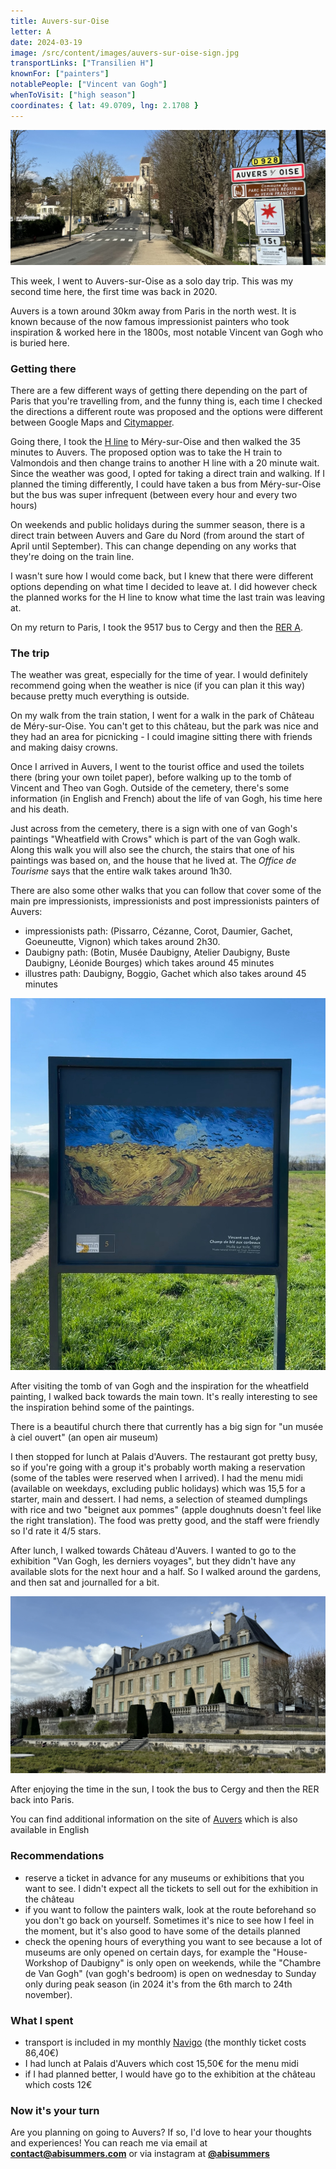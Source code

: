 ```yaml
---
title: Auvers-sur-Oise
letter: A
date: 2024-03-19
image: /src/content/images/auvers-sur-oise-sign.jpg
transportLinks: ["Transilien H"]
knownFor: ["painters"]
notablePeople: ["Vincent van Gogh"]
whenToVisit: ["high season"]
coordinates: { lat: 49.0709, lng: 2.1708 }
---
```


![Welcome to Auvers-sur-Oise sign](../images/auvers-sur-oise-sign.jpg)

This week, I went to Auvers-sur-Oise as a solo day trip. This was my second time here, the first time was back in 2020.

Auvers is a town around 30km away from Paris in the north west. It is known because of the now famous impressionist painters who took inspiration & worked here in the 1800s, most notable Vincent van Gogh who is buried here.

### Getting there

There are a few different ways of getting there depending on the part of Paris that you're travelling from, and the funny thing is, each time I checked the directions a different route was proposed and the options were different between Google Maps and [Citymapper](https://citymapper.com).

Going there, I took the [H line](https://www.transilien.com/fr/page-lignes/ligne-h) to Méry-sur-Oise and then walked the 35 minutes to Auvers. The proposed option was to take the H train to Valmondois and then change trains to another H line with a 20 minute wait. Since the weather was good, I opted for taking a direct train and walking. If I planned the timing differently, I could have taken a bus from Méry-sur-Oise but the bus was super infrequent (between every hour and every two hours)

On weekends and public holidays during the summer season, there is a direct train between Auvers and Gare du Nord (from around the start of April until September). This can change depending on any works that they're doing on the train line.

I wasn't sure how I would come back, but I knew that there were different options depending on what time I decided to leave at. I did however check the planned works for the H line to know what time the last train was leaving at.

On my return to Paris, I took the 9517 bus to Cergy and then the [RER A](https://www.transilien.com/fr/page-lignes/ligne-a).

### The trip

The weather was great, especially for the time of year. I would definitely recommend going when the weather is nice (if you can plan it this way) because pretty much everything is outside.

On my walk from the train station, I went for a walk in the park of Château de Méry-sur-Oise. You can't get to this château, but the park was nice and they had an area for picnicking - I could imagine sitting there with friends and making daisy crowns.

Once I arrived in Auvers, I went to the tourist office and used the toilets there (bring your own toilet paper), before walking up to the tomb of Vincent and Theo van Gogh. Outside of the cemetery, there's some information (in English and French) about the life of van Gogh, his time here and his death.

Just across from the cemetery, there is a sign with one of van Gogh's paintings "Wheatfield with Crows" which is part of the van Gogh walk. Along this walk you will also see the church, the stairs that one of his paintings was based on, and the house that he lived at. The _Office de Tourisme_ says that the entire walk takes around 1h30.

There are also some other walks that you can follow that cover some of the main pre impressionists, impressionists and post impressionists painters of Auvers:

- impressionists path: (Pissarro, Cézanne, Corot, Daumier, Gachet, Goeuneutte, Vignon) which takes around 2h30.
- Daubigny path: (Botin, Musée Daubigny, Atelier Daubigny, Buste Daubigny, Léonide Bourges) which takes around 45 minutes
- illustres path: Daubigny, Boggio, Gachet which also takes around 45 minutes

![Vincent Van Gogh wheatfield with crows painting](../images/auvers-vincent-van-gogh-champ.jpg)

After visiting the tomb of van Gogh and the inspiration for the wheatfield painting, I walked back towards the main town. It's really interesting to see the inspiration behind some of the paintings.

There is a beautiful church there that currently has a big sign for "un musée à ciel ouvert" (an open air museum)

I then stopped for lunch at Palais d'Auvers. The restaurant got pretty busy, so if you're going with a group it's probably worth making a reservation (some of the tables were reserved when I arrived). I had the menu midi (available on weekdays, excluding public holidays) which was 15,5 for a starter, main and dessert. I had nems, a selection of steamed dumplings with rice and two "beignet aux pommes" (apple doughnuts doesn't feel like the right translation). The food was pretty good, and the staff were friendly so I'd rate it 4/5 stars.

After lunch, I walked towards Château d'Auvers. I wanted to go to the exhibition "Van Gogh, les derniers voyages", but they didn't have any available slots for the next hour and a half. So I walked around the gardens, and then sat and journalled for a bit.

![Château d'Auvers](../images/auvers-chateau.jpg)

After enjoying the time in the sun, I took the bus to Cergy and then the RER back into Paris.

You can find additional information on the site of [Auvers](https://tourisme-auverssuroise.fr) which is also available in English

### Recommendations

- reserve a ticket in advance for any museums or exhibitions that you want to see. I didn't expect all the tickets to sell out for the exhibition in the château
- if you want to follow the painters walk, look at the route beforehand so you don't go back on yourself. Sometimes it's nice to see how I feel in the moment, but it's also good to have some of the details planned
- check the opening hours of everything you want to see because a lot of museums are only opened on certain days, for example the "House-Workshop of Daubigny" is only open on weekends, while the "Chambre de Van Gogh" (van gogh's bedroom) is open on wednesday to Sunday only during peak season (in 2024 it's from the 6th march to 24th november).

### What I spent

- transport is included in my monthly [Navigo](/articles/navigo) (the monthly ticket costs 86,40€)
- I had lunch at Palais d'Auvers which cost 15,50€ for the menu midi
- if I had planned better, I would have go to the exhibition at the château which costs 12€

### Now it's your turn

Are you planning on going to Auvers? If so, I'd love to hear your thoughts and experiences! You can reach me via email at **[contact@abisummers.com](mailto:contact@abisummers.com)** or via instagram at **[@abisummers](https://www.instagram.com/abisummers/)**
